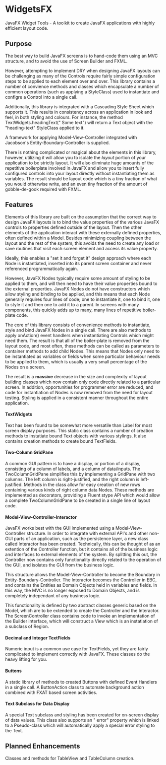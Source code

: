 # WidgetsFX

JavaFX Widget Tools - A toolkit to create JavaFX applications with highly efficient layout code.

## Purpose

The best way to build JavaFX screens is to hand-code them using an MVC structure, and to avoid the use of Screen Builder
and FXML.

However, attempting to implement DRY when designing JavaFX layouts can be challenging as many of the Controls require
fairly simple configuration steps to be applied to each element over and over. This library contains a number of
convience methods and classes which encapsulate a number of common operations (such as applying a StyleClass) used to
instantiate and configre a Control into a single call.

Additionally, this library is integrated with a Cascading Style Sheet which supports it. This results in consistency
across an application in look and feel, in both styling and colours. For instance, the method TextWidgets.headingText("
Some text") will return a Text object with the "heading-text" StyleClass applied to it.

A framework for applying Model-View-Controller integrated with Jacobson's Entity-Boundary-Controller is supplied.

There is nothing complicated or magical about the elements in this library, however, utilizing it will allow you to
isolate the *layout* portion of your application to be strictly layout. It will also eliminate huge amounts of the
repetitive boilerplate involved in JavaFX and allow you to insert fully configured controls into your layout directly
without instantiating them as variables. The result should be layout code which is a tiny fraction of what you would
otherwise write, and an even tiny fraction of the amount of gobble-de-gook required with FXML.

## Features

Elements of this library are built on the assumption that the correct way to design JavaFX layouts is to bind the value
properties of the various JavaFX controls to properties defined outside of the layout. Then the other elements of the
application interact with these externally defined properties, often defined within a Model. Besides minimizing coupling
between the layout and the rest of the system, this avoids the need to create any load or save routines that visit each
screen element and access its value property.

Ideally, this enables a "set it and forget it" design approach where each Node is instantiated, inserted into its parent
screen container and never referenced programmatically again.

However, JavaFX Nodes typically require some amount of styling to be applied to them, and will then need to have their
value properties bound to the external properties. JavaFX Nodes do not have constructors which allow styling and binding
to be applied, and this means that each Node generally requires four lines of code; one to instantiate it, one to bind
it, one to style it and then one to add it to a parent. In screens with many components, this quickly adds up to many,
many lines of repetitive boiler-plate code.

The core of this library consists of convenience methods to instantiate, style and bind JavaFX Nodes in a single call.
There are also methods to apply onAction() event handlers when instantiating Controls which might need them. The result
is that all of the boiler-plate is removed from the layout code, and most often, these methods can be called as
parameters to container methods to add child Nodes. This means that Nodes only need to be instantiated as variables or
fields when some particular behaviour needs to be applied to them, which is usually a very small percentage of the Nodes
on a screen.

The result is a **massive** decrease in the size and complexity of layout building classes which now contain only code
directly related to a particular screen. In addition, opportunities for programmer error are reduced, and code for
instantiation of Nodes is now removed from the need for layout testing. Styling is applied in a consistent manner
throughout the entire application.

#### TextWidgets

Text has been found to be somewhat more versatile than Label for most screen display purposes. This static class
contains a number of creation methods to instatiate bound Text objects with various stylings. It also contains creation
methods to create bound TextFields.

#### Two-Column GridPane

A common GUI pattern is to have a display, or portion of a display, consisting of a column of labels, and a column of
data/inputs. The TwoColumnGridPane simplifies this by implementing a GridPane with two columns. The left column is
right-justified, and the right column is left-justified. Methods in the class allow for easy creation of new rows
containing various kinds of right column data Nodes. These methods are implemented as decorators, providing a Fluent
stype API which would allow a complete TwoColumnGridPane to be created in a single line of layout code.

#### Model-View-Controller-Interactor

JavaFX works best with the GUI implemented using a Model-View-Controller structure. In order to integrate with external
API's and other non-GUI parts of an application, such as the persistence layer, a new class called Interactor has been
created. Technically, this can be thought of as an extention of the Controller function, but it contains all of the
business logic and interfaces to external elements of the system. By splitting this out, the Controller now contains
only functionality directly related to the operation of the GUI, and isolates the GUI from the business logic.

This structure allows the Model-View-Controller to become the Boundary in Entity-Boundary-Controller. The Interactor
becomes the Controller in EBC, and contains the Entities as Domain Objects held in variables and fields. In this way,
the MVC is no longer exposed to Domain Objects, and is completely independant of any business logic.

This functionality is defined by two abstract classes generic based on the Model, which are to be extended to create the
Controller and the Interactor. The ScreenController class contains code to invoke an implementation of the Builder
interface, which will construct a View which is an instatiation of a subclass of Region.

#### Decimal and Integer TextFields

Numeric input is a common use case for TextFields, yet they are fairly complicated to implement correctly with JavaFX.
These classes do the heavy lifting for you.

#### Buttons

A static library of methods to created Buttons with defined Event Handlers in a single call. A ButtonAction class to
automate background action combined with FXAT based screen activities.

#### Text Subclass for Data Display

A special Text subclass and styling has been created for on-screen display of data values. This class also supports an "
error" property which is linked to a Pseudo-class which will automatically apply a special error styling to the Text.

## Planned Enhancements

Classes and methods for TableView and TableColumn creation.
